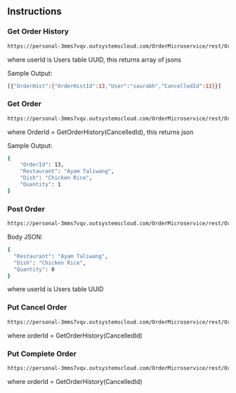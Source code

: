 ## Instructions

### Get Order History
```bash
https://personal-3mms7vqv.outsystemscloud.com/OrderMicroservice/rest/OrderService/orderhistory?userId={userId}
```
where userId is Users table UUID, this returns array of jsons

Sample Output:
```bash
[{"OrderHist":{"OrderHistId":13,"User":"saurabh","CancelledId":13}}]
```

### Get Order
```bash
https://personal-3mms7vqv.outsystemscloud.com/OrderMicroservice/rest/OrderService/order?OrderId={OrderId}
```

where OrderId = GetOrderHistory(CancelledId), this returns json

Sample Output:
```bash
{
    "OrderId": 13,
    "Restaurant": "Ayam Taliwang",
    "Dish": "Chicken Rice",
    "Quantity": 1
}
```

### Post Order
```bash
https://personal-3mms7vqv.outsystemscloud.com/OrderMicroservice/rest/OrderService/order?userId={userId}
```

Body JSON:
```bash
{
  "Restaurant": "Ayam Taliwang",
  "Dish": "Chicken Rice",
  "Quantity": 0
}
```

where userId is Users table UUID

### Put Cancel Order
```bash
https://personal-3mms7vqv.outsystemscloud.com/OrderMicroservice/rest/OrderService/order/cancel?orderId={orderId}
```

where orderId = GetOrderHistory(CancelledId)

### Put Complete Order
```bash
https://personal-3mms7vqv.outsystemscloud.com/OrderMicroservice/rest/OrderService/order/complete?orderId={orderId}
```

where orderId = GetOrderHistory(CancelledId)



